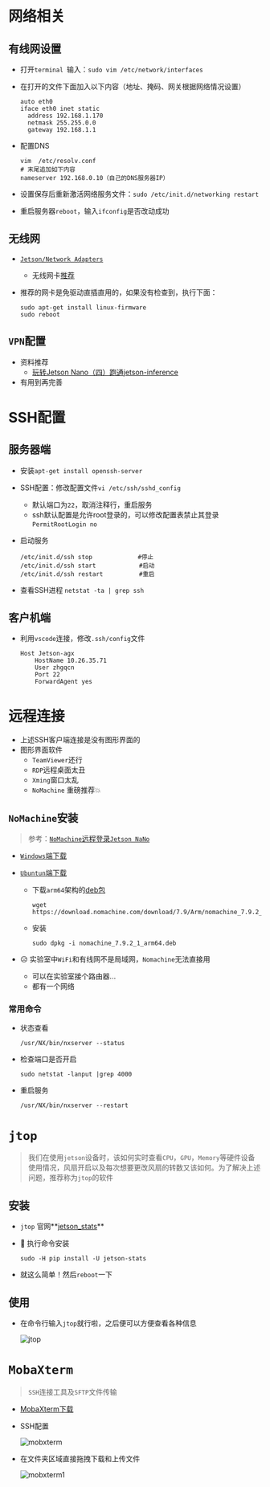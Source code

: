# 网络相关

## 有线网设置

- 打开`terminal `输入：`sudo vim /etc/network/interfaces`

- 在打开的文件下面加入以下内容（地址、掩码、网关根据网络情况设置）

  ```shell
  auto eth0          
  iface eth0 inet static
    address 192.168.1.170  
    netmask 255.255.0.0  
    gateway 192.168.1.1
  ```

- 配置DNS

  ```shell
  vim  /etc/resolv.conf
  # 末尾追加如下内容
  nameserver 192.168.0.10（自己的DNS服务器IP）
  ```

- 设置保存后重新激活网络服务文件：`sudo /etc/init.d/networking restart `

- 重启服务器`reboot`，输入`ifconfig`是否改动成功

## 无线网

- [`Jetson/Network Adapters`](https://elinux.org/Jetson/Network_Adapters)

  - 无线网卡[推荐](https://item.m.jd.com/product/70359672767.html?wxa_abtest=o&utm_source=iosapp&utm_medium=appshare&utm_campaign=t_335139774&utm_term=Wxfriends&ad_od=share&gx=RnEyxzZQYTLby9TALzuhzGcFd-E)   

- 推荐的网卡是免驱动直插直用的，如果没有检查到，执行下面：

  ```shell
  sudo apt-get install linux-firmware
  sudo reboot
  ```

## `VPN`配置

- 资料推荐
  - [玩转Jetson Nano（四）跑通jetson-inference](https://blog.csdn.net/beckhans/article/details/89243897?utm_medium=distribute.pc_relevant_t0.none-task-blog-BlogCommendFromMachineLearnPai2-1.channel_param&depth_1-utm_source=distribute.pc_relevant_t0.none-task-blog-BlogCommendFromMachineLearnPai2-1.channel_param)  
- 有用到再完善

# SSH配置

## 服务器端

- 安装`apt-get install openssh-server`  

- SSH配置：修改配置文件`vi /etc/ssh/sshd_config`  

  - 默认端口为`22`，取消注释行，重启服务
  - ssh默认配置是允许root登录的，可以修改配置表禁止其登录`PermitRootLogin no`

- 启动服务

  ```shell
  /etc/init.d/ssh stop           　#停止 
  /etc/init.d/ssh start            #启动
  /etc/init.d/ssh restart          #重启
  ```

- 查看SSH进程  `netstat -ta | grep ssh`  

## 客户机端

- 利用`vscode`连接，修改`.ssh/config`文件

  ```
  Host Jetson-agx
      HostName 10.26.35.71
      User zhgqcn
      Port 22
      ForwardAgent yes
  ```

# 远程连接

- 上述SSH客户端连接是没有图形界面的
- 图形界面软件
  - `TeamViewer`还行
  - `RDP`远程桌面太丑
  - `Xming`窗口太乱
  - `NoMachine` 重磅推荐:boom:

## `NoMachine`安装

> 参考：[`NoMachine`远程登录`Jetson NaNo`](https://www.codeleading.com/article/46302543639/) 

- [`Windows`端下载](https://www.nomachine.com/download)   

- [`Ubuntun`端下载](https://www.nomachine.com/download/linux&id=30&s=ARM)    
  
  - 下载`arm64`架构的[deb包](https://www.nomachine.com/download/download&id=116&s=ARM)   

    ```shell
    wget https://download.nomachine.com/download/7.9/Arm/nomachine_7.9.2_1_arm64.deb
    ```
  
  - 安装
  
    ```shell
    sudo dpkg -i nomachine_7.9.2_1_arm64.deb
    ```
  
- :disappointed_relieved: 实验室中`WiFi`和有线网不是局域网，`Nomachine`无法直接用
  - 可以在实验室接个路由器...
  - 都有一个网络

### 常用命令

- 状态查看

  ```shell
  /usr/NX/bin/nxserver --status
  ```

- 检查端口是否开启

  ```shell
  sudo netstat -lanput |grep 4000
  ```

- 重启服务

  ```shell
  /usr/NX/bin/nxserver --restart
  ```

# `jtop`

>  我们在使用`jetson`设备时，该如何实时查看`CPU`，`GPU`，`Memory`等硬件设备使用情况，风扇开启以及每次想要更改风扇的转数又该如何。为了解决上述问题，推荐称为`jtop`的软件

## 安装

- `jtop` 官网**[jetson_stats](https://github.com/rbonghi/jetson_stats)** 

- 🚀 执行命令安装

  ```shell
  sudo -H pip install -U jetson-stats
  ```

- 就这么简单！然后`reboot`一下

## 使用

- 在命令行输入`jtop`就行啦，之后便可以方便查看各种信息

  ![jtop](./img/3/jtop.png)

#  `MobaXterm`

> `SSH`连接工具及`SFTP`文件传输

- [MobaXterm下载](https://mobaxterm.mobatek.net/)

- SSH配置

  ![mobxterm](./img/3/mobxterm.png)

- 在文件夹区域直接拖拽下载和上传文件

  ![mobxterm1](./img/3/mobxterm1.png)

